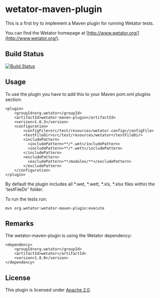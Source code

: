wetator-maven-plugin
====================

This is a first try to implement a Maven plugin for running Wetator tests.

You can find the Wetator homepage at [http://www.wetator.org/](http://www.wetator.org/).

## Build Status ##
[![Build Status](https://travis-ci.org/fred4jupiter/wetator-maven-plugin.svg?branch=master)](https://travis-ci.org/fred4jupiter/wetator-maven-plugin)

## Usage ##
To use the plugin you have to add this to your Maven pom.xml plugins section:

    <plugin>
        <groupId>org.wetator</groupId>
        <artifactId>wetator-maven-plugin</artifactId>
        <version>1.0.3</version>
        <configuration>
            <configFile>src/test/resources/wetator.config</configFile>
            <testFileDir>src/test/resources/wetator</testFileDir>
            <includePattern>
              <includePattern>**/*.wet</includePattern>
              <includePattern>**/*.wett</includePattern>
            </includePattern>
            <excludePattern>
              <excludePattern>**/modules/**</excludePattern>
            </excludePattern>
        </configuration>
    </plugin>

By default the plugin includes all *.wet, *.wett, *.xls, *.xlsx files within the 'testFileDir' folder.

To run the tests run:

    mvn org.wetator:wetator-maven-plugin:execute

## Remarks ##
The wetator-maven-plugin is using the Wetator dependency:

    <dependency>
        <groupId>org.wetator</groupId>
        <artifactId>wetator</artifactId>
        <version>1.8.0</version>
    </dependency>

## License ##

This plugin is licensed under [Apache 2.0](http://choosealicense.com/licenses/apache-2.0/ "Apache 2.0").